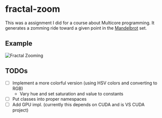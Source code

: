# fractal-zoom

This was a assignment I did for a course about Multicore programming. It generates a zomming ride toward a given point in the [Mandelbrot](https://en.wikipedia.org/wiki/Mandelbrot_set) set.

## Example

![Fractal Zooming](doc/example_zoom.gif)

## TODOs

* [ ] Implement a more colorful version (using HSV colors and converting to RGB)
  * Vary hue and set saturation and value to constants
* [ ] Put classes into proper namespaces
* [ ] Add GPU impl. (currently this depends on CUDA and is VS CUDA project)